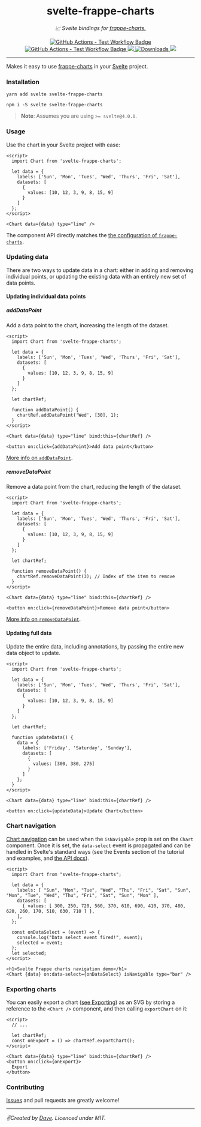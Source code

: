 <div align="center" margin="0 auto 20px">
  <h1>svelte-frappe-charts</h1>
  <p style="font-style: italic;">📈 Svelte bindings for <a href="https://frappe.io/charts">frappe-charts.</a></p>
  <div>
    <a href='https://github.com/himynameisdave/svelte-frappe-charts/actions?query=workflow%3Atest+branch%3Amain'>
      <img src="https://github.com/himynameisdave/svelte-frappe-charts/workflows/test/badge.svg" alt="GitHub Actions - Test Workflow Badge" />
    </a>
    <a href='https://github.com/himynameisdave/svelte-frappe-charts/actions?query=workflow%3Aoutdated+branch%3Amain'>
      <img src="https://github.com/himynameisdave/svelte-frappe-charts/workflows/outdated/badge.svg" alt="GitHub Actions - Test Workflow Badge" />
    </a>
    <a href="https://app.fossa.io/projects/git%2Bgithub.com%2Fhimynameisdave%2Fsvelte-frappe-charts?ref=badge_shield" alt="FOSSA Status">
      <img src="https://app.fossa.io/api/projects/git%2Bgithub.com%2Fhimynameisdave%2Fsvelte-frappe-charts.svg?type=shield"/>
    </a>
    <a href="https://www.npmjs.com/package/svelte-frappe-charts">
        <img src="https://img.shields.io/npm/dm/svelte-frappe-charts.svg" alt="Downloads">
    </a>
    <a title="MadeWithSvelte.com Shield" href="https://madewithsvelte.com/p/svelte-frappe-charts/shield-link">
      <img src="https://madewithsvelte.com/storage/repo-shields/2274-shield.svg" />
    </a>
  </div>
</div>

---


Makes it easy to use [frappe-charts](https://frappe.io/charts) in your [Svelte](https://svelte.dev/) project.

### Installation

```
yarn add svelte svelte-frappe-charts

npm i -S svelte svelte-frappe-charts
```

> **Note**: Assumes you are using `>= svelte@4.0.0`.

### Usage

Use the chart in your Svelte project with ease:

```svelte
<script>
  import Chart from 'svelte-frappe-charts';

  let data = {
    labels: ['Sun', 'Mon', 'Tues', 'Wed', 'Thurs', 'Fri', 'Sat'],
    datasets: [
      {
        values: [10, 12, 3, 9, 8, 15, 9]
      }
    ]
  };
</script>

<Chart data={data} type="line" />
```

The component API directly matches the [the configuration of `frappe-charts`](https://frappe.io/charts/docs/reference/configuration).

### Updating data

There are two ways to update data in a chart: either in adding and removing individual points, or updating the existing data with an entirely new set of data points.

#### Updating individual data points

##### addDataPoint

Add a data point to the chart, increasing the length of the dataset.

```svelte
<script>
  import Chart from 'svelte-frappe-charts';

  let data = {
    labels: ['Sun', 'Mon', 'Tues', 'Wed', 'Thurs', 'Fri', 'Sat'],
    datasets: [
      {
        values: [10, 12, 3, 9, 8, 15, 9]
      }
    ]
  };

  let chartRef;

  function addDataPoint() {
    chartRef.addDataPoint('Wed', [30], 1);
  }
</script>

<Chart data={data} type="line" bind:this={chartRef} />

<button on:click={addDataPoint}>Add data point</button>
```

[More info on `addDataPoint`](https://frappe.io/charts/docs/reference/api#adddatapoint).

##### removeDataPoint

Remove a data point from the chart, reducing the length of the dataset.

```svelte
<script>
  import Chart from 'svelte-frappe-charts';

  let data = {
    labels: ['Sun', 'Mon', 'Tues', 'Wed', 'Thurs', 'Fri', 'Sat'],
    datasets: [
      {
        values: [10, 12, 3, 9, 8, 15, 9]
      }
    ]
  };

  let chartRef;

  function removeDataPoint() {
    chartRef.removeDataPoint(3); // Index of the item to remove
  }
</script>

<Chart data={data} type="line" bind:this={chartRef} />

<button on:click={removeDataPoint}>Remove data point</button>
```

[More info on `removeDataPoint`](https://frappe.io/charts/docs/reference/api#removedatapoint).

#### Updating full data

Update the entire data, including annotations, by passing the entire new data object to update.

```svelte
<script>
  import Chart from 'svelte-frappe-charts';

  let data = {
    labels: ['Sun', 'Mon', 'Tues', 'Wed', 'Thurs', 'Fri', 'Sat'],
    datasets: [
      {
        values: [10, 12, 3, 9, 8, 15, 9]
      }
    ]
  };

  let chartRef;

  function updateData() {
    data = {
      labels: ['Friday', 'Saturday', 'Sunday'],
      datasets: [
        {
          values: [300, 380, 275]
        }
      ]
    };
  }
</script>

<Chart data={data} type="line" bind:this={chartRef} />

<button on:click={updateData}>Update Chart</button>
```

### Chart navigation

[Chart navigation](https://frappe.io/charts/docs/update_state/navigation) can be used when the `isNavigable` prop is set on the `Chart` component.
Once it is set, the `data-select` event is propagated and can be handled in Svelte's standard ways (see the Events section of the tutorial and examples, and [the API docs](https://svelte.dev/docs#on_component_event)).

```svelte
<script>
  import Chart from "svelte-frappe-charts";

  let data = {
    labels: [ "Sun", "Mon", "Tue", "Wed", "Thu", "Fri", "Sat", "Sun", "Mon", "Tue", "Wed", "Thu", "Fri", "Sat", "Sun", "Mon" ],
    datasets: [
      { values: [ 300, 250, 720, 560, 370, 610, 690, 410, 370, 480, 620, 260, 170, 510, 630, 710 ] },
    ],
  };

  const onDataSelect = (event) => {
    console.log("Data select event fired!", event);
    selected = event;
  };
  let selected;
</script>

<h1>Svelte Frappe charts navigation demo</h1>
<Chart {data} on:data-select={onDataSelect} isNavigable type="bar" />
```

### Exporting charts

You can easily export a chart ([see Exporting](https://frappe.io/charts/docs/exporting/images)) as an SVG by storing a reference to the `<Chart />` component, and then calling `exportChart` on it:

```svelte
<script>
  // ...

  let chartRef;
  const onExport = () => chartRef.exportChart();
</script>

<Chart data={data} type="line" bind:this={chartRef} />
<button on:click={onExport}>
  Export
</button>
```

### Contributing

[Issues](https://github.com/himynameisdave/svelte-frappe-charts/issues/new) and pull requests are greatly welcome!

---

_✌️Created by [Dave](http://himynameisdave.com). Licenced under MIT._
